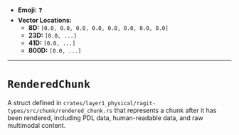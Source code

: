 - **Emoji:** ❓
- **Vector Locations:**
    - **8D:** `[0.0, 0.0, 0.0, 0.0, 0.0, 0.0, 0.0, 0.0]`
    - **23D:** `[0.0, ...]`
    - **41D:** `[0.0, ...]`
    - **800D:** `[0.0, ...]`

---

# `RenderedChunk`

A struct defined in `crates/layer1_physical/ragit-types/src/chunk/rendered_chunk.rs` that represents a chunk after it has been rendered, including PDL data, human-readable data, and raw multimodal content.